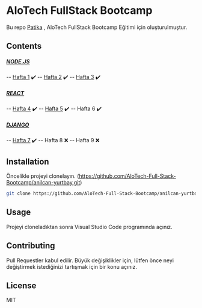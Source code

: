 # AloTech FullStack Bootcamp

Bu repo [Patika](https://www.patika.dev) , AloTech FullStack Bootcamp Eğitimi için oluşturulmuştur.

## Contents

##### [NODE.JS](https://github.com/AloTech-Full-Stack-Bootcamp/anilcan-yurtbay/tree/main/nodejs)
-- [Hafta 1](https://github.com/AloTech-Full-Stack-Bootcamp/anilcan-yurtbay/tree/main/nodejs/week1) ✔️️ 
-- [Hafta 2](https://github.com/AloTech-Full-Stack-Bootcamp/anilcan-yurtbay/tree/main/nodejs/week2) ✔️️ 
-- [Hafta 3](https://github.com/AloTech-Full-Stack-Bootcamp/anilcan-yurtbay/tree/main/nodejs/week3) ✔️️ 
##### [REACT](https://github.com/AloTech-Full-Stack-Bootcamp/anilcan-yurtbay/tree/main/react)
-- [Hafta 4](https://github.com/AloTech-Full-Stack-Bootcamp/anilcan-yurtbay/tree/main/react/week4) ✔️️ 
-- [Hafta 5](https://github.com/AloTech-Full-Stack-Bootcamp/anilcan-yurtbay/tree/main/react/week5) ✔️️
-- Hafta 6 ✔️️
##### [DJANGO](https://github.com/AloTech-Full-Stack-Bootcamp/anilcan-yurtbay/tree/main/django)
-- [Hafta 7](https://github.com/AloTech-Full-Stack-Bootcamp/anilcan-yurtbay/tree/main/django/week7) ✔️️
-- Hafta 8 ❌
-- Hafta 9 ❌

## Installation
Öncelikle projeyi clonelayın. (https://github.com/AloTech-Full-Stack-Bootcamp/anilcan-yurtbay.git)
```sh
git clone https://github.com/AloTech-Full-Stack-Bootcamp/anilcan-yurtbay.git
```

## Usage
Projeyi cloneladıktan sonra Visual Studio Code programında açınız.


## Contributing
Pull Requestler kabul edilir. Büyük değişiklikler için, lütfen önce neyi değiştirmek istediğinizi tartışmak için bir konu açınız.

## License
MIT

